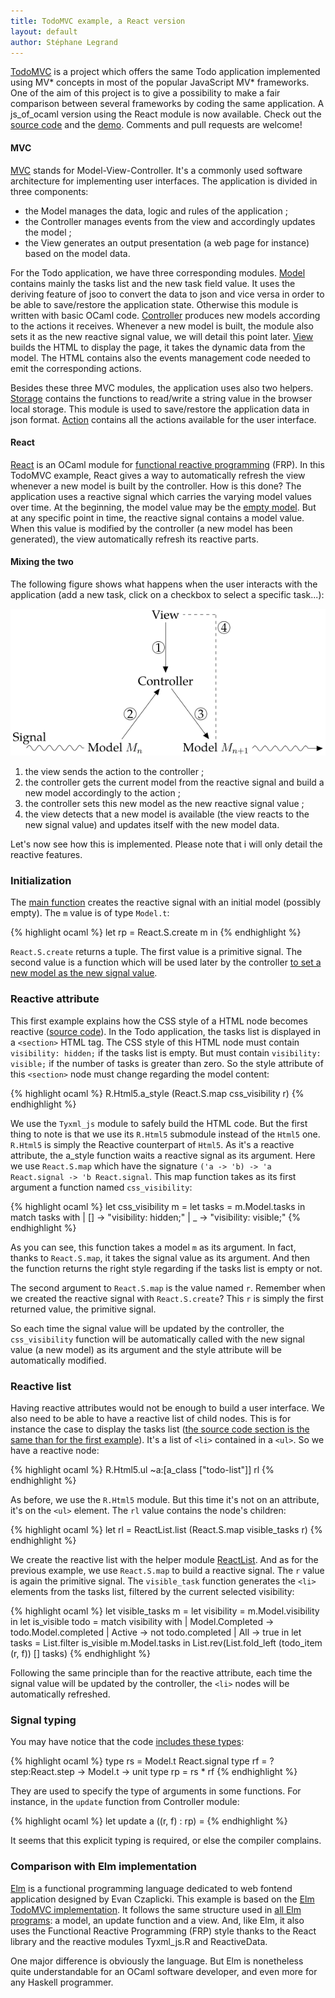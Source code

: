 ```yaml
---
title: TodoMVC example, a React version
layout: default
author: Stéphane Legrand
---
```


[TodoMVC](http://todomvc.com/) is a project which offers the same Todo application implemented using MV* concepts in most of the popular JavaScript MV* frameworks. One of the aim of this project is to give a possibility to make a fair comparison between several frameworks by coding the same application. A js_of_ocaml version using the React module is now available. Check out the [source code](https://github.com/slegrand45/examples_ocsigen/tree/master/jsoo/todomvc-react) and the [demo](http://slegrand45.github.io/examples_ocsigen.site/jsoo/todomvc-react/). Comments and pull requests are welcome!

#### MVC

[MVC](https://en.wikipedia.org/wiki/Model-view-controller) stands for Model-View-Controller. It's a commonly used software architecture for implementing user interfaces. The application is divided in three components:

- the Model manages the data, logic and rules of the application ;
- the Controller manages events from the view and accordingly updates the model ;
- the View generates an output presentation (a web page for instance) based on the model data.

For the Todo application, we have three corresponding modules. [Model](https://github.com/slegrand45/examples_ocsigen/blob/d6766d404a449d0b1d36ad3cd916b0c444390a19/jsoo/todomvc-react/todomvc.ml#L38) contains mainly the tasks list and the new task field value. It uses the deriving feature of jsoo to convert the data to json and vice versa in order to be able to save/restore the application state. Otherwise this module is written with basic OCaml code. [Controller](https://github.com/slegrand45/examples_ocsigen/blob/d6766d404a449d0b1d36ad3cd916b0c444390a19/jsoo/todomvc-react/todomvc.ml#L111) produces new models according to the actions it receives. Whenever a new model is built, the module also sets it as the new reactive signal value, we will detail this point later. [View](https://github.com/slegrand45/examples_ocsigen/blob/d6766d404a449d0b1d36ad3cd916b0c444390a19/jsoo/todomvc-react/todomvc.ml#L175) builds the HTML to display the page, it takes the dynamic data from the model. The HTML contains also the events management code needed to emit the corresponding actions.

Besides these three MVC modules, the application uses also two helpers. [Storage](https://github.com/slegrand45/examples_ocsigen/blob/d6766d404a449d0b1d36ad3cd916b0c444390a19/jsoo/todomvc-react/todomvc.ml#L14) contains the functions to read/write a string value in the browser local storage. This module is used to save/restore the application data in json format. [Action](https://github.com/slegrand45/examples_ocsigen/blob/d6766d404a449d0b1d36ad3cd916b0c444390a19/jsoo/todomvc-react/todomvc.ml#L94) contains all the actions available for the user interface.

#### React

[React](http://erratique.ch/software/react) is an OCaml module for [functional reactive programming](https://en.wikipedia.org/wiki/Functional_reactive_programming) (FRP). In this TodoMVC example, React gives a way to automatically refresh the view whenever a new model is built by the controller. How is this done? The application uses a reactive signal which carries the varying model values over time. At the beginning, the model value may be the [empty model](https://github.com/slegrand45/examples_ocsigen/blob/d6766d404a449d0b1d36ad3cd916b0c444390a19/jsoo/todomvc-react/todomvc.ml#L60-L65). But at any specific point in time, the reactive signal contains a model value. When this value is modified by the controller (a new model has been generated), the view automatically refresh its reactive parts.

#### Mixing the two

The following figure shows what happens when the user interacts with the application (add a new task, click on a checkbox to select a specific task...):

![MVC with React](/img/posts/2015/react-example-todomvc-steps.png)

1. the view sends the action to the controller ;
2. the controller gets the current model from the reactive signal and build a new model accordingly to the action ;
3. the controller sets this new model as the new reactive signal value ;
4. the view detects that a new model is available (the view reacts to the new signal value) and updates itself with the new model data.

Let's now see how this is implemented. Please note that i will only detail the reactive features.

### Initialization

The [main function](https://github.com/slegrand45/examples_ocsigen/blob/d6766d404a449d0b1d36ad3cd916b0c444390a19/jsoo/todomvc-react/todomvc.ml#L393) creates the reactive signal with an initial model (possibly empty). The `m` value is of type `Model.t`:

{% highlight ocaml %}
let rp = React.S.create m in
{% endhighlight %}

`React.S.create` returns a tuple. The first value is a primitive signal. The second value is a function which will be used later by the controller [to set a new model as the new signal value](https://github.com/slegrand45/examples_ocsigen/blob/d6766d404a449d0b1d36ad3cd916b0c444390a19/jsoo/todomvc-react/todomvc.ml#L170).

### Reactive attribute

This first example explains how the CSS style of a HTML node becomes reactive ([source code](https://github.com/slegrand45/examples_ocsigen/blob/d6766d404a449d0b1d36ad3cd916b0c444390a19/jsoo/todomvc-react/todomvc.ml#L267-L299)). In the Todo application, the tasks list is displayed in a `<section>` HTML tag. The CSS style of this HTML node must contain `visibility: hidden;` if the tasks list is empty. But must contain `visibility: visible;` if the number of tasks is greater than zero. So the style attribute of this `<section>` node must change regarding the model content:

{% highlight ocaml %}
R.Html5.a_style (React.S.map css_visibility r)
{% endhighlight %}

We use the `Tyxml_js` module to safely build the HTML code. But the first thing to note is that we use its `R.Html5` submodule instead of the `Html5` one. `R.Html5` is simply the Reactive counterpart of `Html5`. As it's a reactive attribute, the a_style function waits a reactive signal as its argument. Here we use `React.S.map` which have the signature `('a -> 'b) -> 'a React.signal -> 'b React.signal`. This map function takes as its first argument a function named `css_visibility`:

{% highlight ocaml %}
let css_visibility m =
      let tasks = m.Model.tasks in
      match tasks with
      | [] -> "visibility: hidden;"
      | _ -> "visibility: visible;"
{% endhighlight %}

As you can see, this function takes a model `m` as its argument. In fact, thanks to `React.S.map`, it takes the signal value as its argument. And then the function returns the right style regarding if the tasks list is empty or not.

The second argument to `React.S.map` is the value named `r`. Remember when we created the reactive signal with `React.S.create`? This `r` is simply the first returned value, the primitive signal.

So each time the signal value will be updated by the controller, the `css_visibility` function will be automatically called with the new signal value (a new model) as its argument and the style attribute will be automatically modified.

### Reactive list

Having reactive attributes would not be enough to build a user interface. We also need to be able to have a reactive list of child nodes. This is for instance the case to display the tasks list ([the source code section is the same than for the first example](https://github.com/slegrand45/examples_ocsigen/blob/d6766d404a449d0b1d36ad3cd916b0c444390a19/jsoo/todomvc-react/todomvc.ml#L267-L299)). It's a list of `<li>` contained in a `<ul>`. So we have a reactive node:

{% highlight ocaml %}
R.Html5.ul ~a:[a_class ["todo-list"]] rl
{% endhighlight %}

As before, we use the `R.Html5` module. But this time it's not on an attribute, it's on the `<ul>` element. The `rl` value contains the node's children:

{% highlight ocaml %}
let rl = ReactList.list (React.S.map visible_tasks r)
{% endhighlight %}

We create the reactive list with the helper module [ReactList](https://github.com/slegrand45/examples_ocsigen/blob/d6766d404a449d0b1d36ad3cd916b0c444390a19/jsoo/todomvc-react/todomvc.ml#L3). And as for the previous example, we use `React.S.map` to build a reactive signal. The `r` value is again the primitive signal. The `visible_task` function generates the `<li>` elements from the tasks list, filtered by the current selected visibility:

{% highlight ocaml %}
let visible_tasks m =
    let visibility = m.Model.visibility in
    let is_visible todo =
      match visibility with
      | Model.Completed -> todo.Model.completed
      | Active -> not todo.completed
      | All -> true
    in
    let tasks = List.filter is_visible m.Model.tasks in
    List.rev(List.fold_left (todo_item (r, f)) [] tasks)
{% endhighlight %}

Following the same principle than for the reactive attribute, each time the signal value will be updated by the controller, the `<li>` nodes will be automatically refreshed.

### Signal typing

You may have notice that the code [includes these types](https://github.com/slegrand45/examples_ocsigen/blob/d6766d404a449d0b1d36ad3cd916b0c444390a19/jsoo/todomvc-react/todomvc.ml#L89-L91):

{% highlight ocaml %}
type rs = Model.t React.signal
type rf = ?step:React.step -> Model.t -> unit
type rp = rs * rf
{% endhighlight %}

They are used to specify the type of arguments in some functions. For instance, in the `update` function from Controller module:

{% highlight ocaml %}
let update a ((r, f) : rp) =
{% endhighlight %}

It seems that this explicit typing is required, or else the compiler complains.

### Comparison with Elm implementation

[Elm](http://elm-lang.org/) is a functional programming language dedicated to web fontend application designed by Evan Czaplicki. This example is based on the [Elm TodoMVC implementation](https://github.com/evancz/elm-todomvc). It follows the same structure used in [all Elm programs](https://github.com/evancz/elm-architecture-tutorial/): a model, an update function and a view. And, like Elm, it also uses the Functional Reactive Programming (FRP) style thanks to the React library and the reactive modules Tyxml_js.R and ReactiveData.

One major difference is obviously the language. But Elm is nonetheless quite understandable for an OCaml software developer, and even more for any Haskell programmer.

